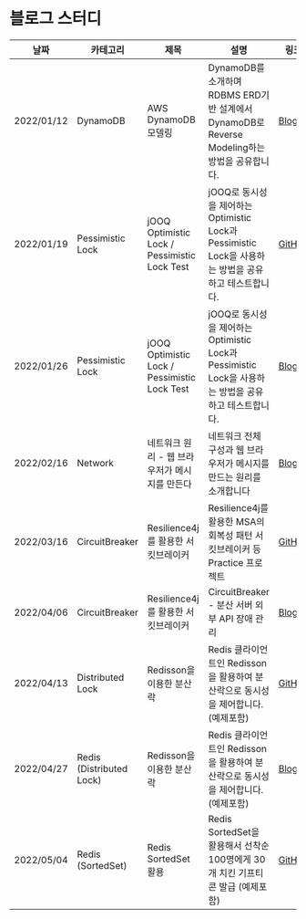 # 블로그 스터디

|날짜|카테고리|제목|설명|링크|
|---|---|---|---|---|
|2022/01/12|DynamoDB|AWS DynamoDB 모델링|DynamoDB를 소개하며 RDBMS ERD기반 설계에서 DynamoDB로 Reverse Modeling하는 방법을 공유합니다.|[Blog](https://zuminternet.github.io/DynamoDB/)|
|2022/01/19|Pessimistic Lock|jOOQ Optimistic Lock / Pessimistic Lock Test| jOOQ로 동시성을 제어하는 Optimistic Lock과 Pessimistic Lock을 사용하는 방법을 공유하고 테스트합니다. |[GitHub](https://github.com/hgs-study/jooq-concurrency-practice)|
|2022/01/26|Pessimistic Lock|jOOQ Optimistic Lock / Pessimistic Lock Test| jOOQ로 동시성을 제어하는 Optimistic Lock과 Pessimistic Lock을 사용하는 방법을 공유하고 테스트합니다. |[Blog](https://velog.io/@hgs-study/jOOQ-Concurrency-Controll)|
|2022/02/16|Network|네트워크 원리 - 웹 브라우저가 메시지를 만든다| 네트워크 전체 구성과 웹 브라우저가 메시지를 만드는 원리를 소개합니다 |[Blog](https://velog.io/@hgs-study/network-01)|
|2022/03/16|CircuitBreaker| Resilience4j를 활용한 서킷브레이커 | Resilience4j를 활용한 MSA의 회복성 패턴 서킷브레이커 등 Practice 프로젝트  |[GitHub](https://github.com/hgs-study/circuitbreaker-practice)|
|2022/04/06|CircuitBreaker| Resilience4j를 활용한 서킷브레이커 | CircuitBreaker - 분산 서버 외부 API 장애 관리  |[Blog](https://velog.io/@hgs-study/CircuitBreaker)|
|2022/04/13|Distributed Lock| Redisson을 이용한 분산락 | Redis 클라이언트인 Redisson을 활용하여 분산락으로 동시성을 제어합니다. (예제포함) |[GitHub](https://github.com/hgs-study/distributed-lock-practice)|
|2022/04/27|Redis (Distributed Lock)| Redisson을 이용한 분산락 | Redis 클라이언트인 Redisson을 활용하여 분산락으로 동시성을 제어합니다. (예제포함) |[Blog](https://velog.io/@hgs-study/redisson-distributed-lock)|
|2022/05/04|Redis (SortedSet)| Redis SortedSet 활용 | Redis SortedSet을 활용해서 선착순 100명에게 30개 치킨 기프티콘 발급 (예제포함) |[GitHub](https://github.com/hgs-study/redis-sorted-set-practice)|
